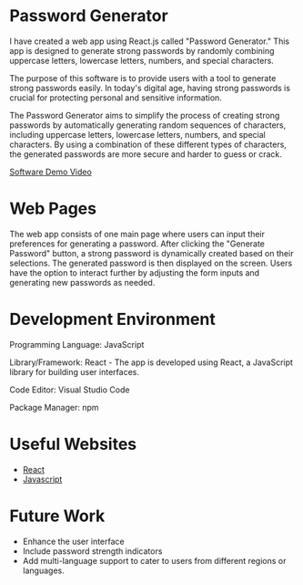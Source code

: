 # Password Generator

I have created a web app using React.js called "Password Generator." This app is designed to generate strong passwords by randomly combining uppercase letters, lowercase letters, numbers, and special characters.

The purpose of this software is to provide users with a tool to generate strong passwords easily. In today's digital age, having strong passwords is crucial for protecting personal and sensitive information.

The Password Generator aims to simplify the process of creating strong passwords by automatically generating random sequences of characters, including uppercase letters, lowercase letters, numbers, and special characters. By using a combination of these different types of characters, the generated passwords are more secure and harder to guess or crack.


[Software Demo Video](https://youtu.be/22MYGbcqeGI)

# Web Pages

The web app consists of one main page where users can input their preferences for generating a password. After clicking the "Generate Password" button, a strong password is dynamically created based on their selections. The generated password is then displayed on the screen. Users have the option to interact further by adjusting the form inputs and generating new passwords as needed. 

# Development Environment

Programming Language: JavaScript

Library/Framework: React - The app is developed using React, a JavaScript library for building user interfaces.

Code Editor: Visual Studio Code 

Package Manager: npm

# Useful Websites

* [React](https://react.dev/)
* [Javascript](https://www.javascript.com/)

# Future Work


* Enhance the user interface 
* Include password strength indicators
* Add multi-language support to cater to users from different regions or languages.